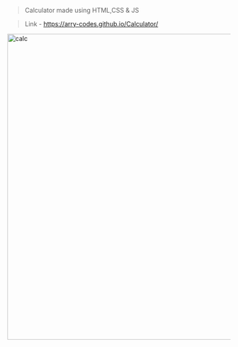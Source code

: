 >Calculator made using HTML,CSS & JS

>Link - https://arry-codes.github.io/Calculator/


<img width="691" alt="calc" src="https://github.com/arry-codes/Calculator/assets/146103201/6119d829-0688-4462-b638-63708688ef3e">
